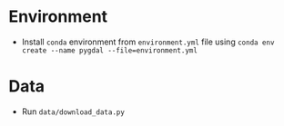 # Environment
* Install `conda` environment from `environment.yml` file using `conda env create --name pygdal --file=environment.yml`
# Data
* Run `data/download_data.py`
